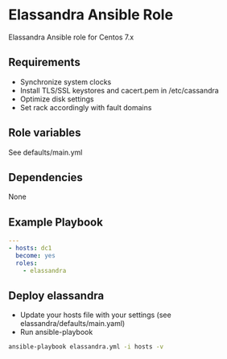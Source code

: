 # Elassandra Ansible Role

Elassandra Ansible role for Centos 7.x

## Requirements

* Synchronize system clocks
* Install TLS/SSL keystores and cacert.pem in /etc/cassandra
* Optimize disk settings
* Set rack accordingly with fault domains

## Role variables

See defaults/main.yml

## Dependencies

None

## Example Playbook

```yaml
---
- hosts: dc1
  become: yes
  roles:
    - elassandra
```

## Deploy elassandra

* Update your hosts file with your settings (see elassandra/defaults/main.yaml)
* Run ansible-playbook

```bash
ansible-playbook elassandra.yml -i hosts -v
```